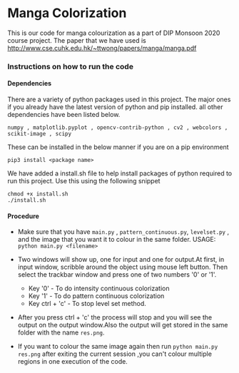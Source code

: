 # Manga Colorization

This is our code for manga colourization as a part of DIP Monsoon 2020 course project. The paper that we have used is 
http://www.cse.cuhk.edu.hk/~ttwong/papers/manga/manga.pdf


### Instructions on how to run the code

#### Dependencies
There are a variety of python packages used in this project. The major ones if you already have the latest version of python and pip installed.
all other dependencies have been listed below.
```
numpy , matplotlib.pyplot , opencv-contrib-python , cv2 , webcolors , scikit-image , scipy 
```
These can be installed in the below manner if you are on a pip environment
```
pip3 install <package name>

```
We have added a install.sh file to help install packages of python required to run this project. Use this using the following snippet
```
chmod +x install.sh
./install.sh
```

#### Procedure
- Make sure that you have ```main.py``` , ```pattern_continuous.py```, ```levelset.py``` , and the image that you want it to colour in the same folder.
USAGE:
    ```python main.py <filename>```

- Two windows will show up, one for input and one for output.At first, in input window, scribble around the object using
mouse left button. Then select the trackbar window and press one of two numbers '0' or '1'.
  - Key '0' - To do intensity continuous colorization
  - Key '1' - To do pattern continuous colorization
  -  Key ctrl + 'c' - To stop level set method.
- After you press ctrl + 'c' the process will stop and you will see the output on the output window.Also the output will get stored in the same folder 
with the name ```res.png```. 
- If you want to colour the same image again then run ```python main.py res.png``` after exiting the current session ,you can't
 colour multiple regions in one execution of the code. 
